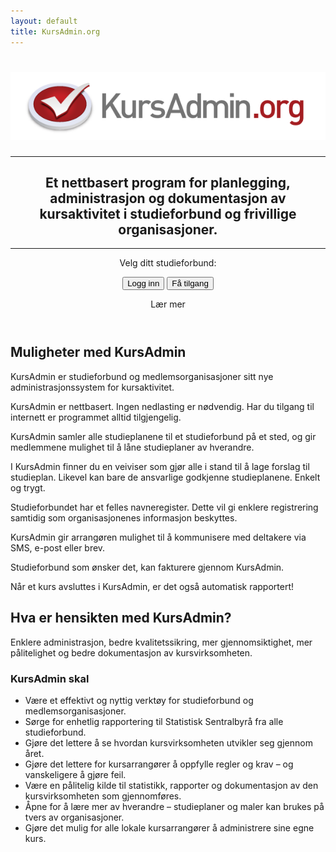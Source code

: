 ```yaml
---
layout: default
title: KursAdmin.org
---
```


<header class="banner">
  <div class="banner">
    <div class="container center">
      <h1><img src="/images/kursadminlogo-600.png" alt="KursAdmin" /></h1>
      <hr>
      <h2>Et nettbasert program for planlegging, administrasjon og dokumentasjon av kursaktivitet i studieforbund og frivillige organisasjoner.</h2>
      <hr>
      <div id="banner-form">
        <p>Velg ditt studieforbund:</p>
        <p>
          <button id="banner-form-login" class="btn btn-lg btn-primary">Logg inn</button>
          <button id="banner-form-signup" class="btn btn-lg btn-default">Få tilgang</button>
      </div>
      <div class="scroll-down">
        <div class="text">Lær mer</div>
        <div class="arrow"></div>
      </div>
    </div>
  </div>
</header>

Muligheter med KursAdmin
------------------------
KursAdmin er studieforbund og medlemsorganisasjoner sitt nye administrasjonssystem for kursaktivitet.

KursAdmin er nettbasert. Ingen nedlasting er nødvendig. Har du tilgang til internett er programmet alltid tilgjengelig.

KursAdmin samler alle studieplanene til et studieforbund på et sted, og gir medlemmene mulighet til å låne studieplaner av hverandre.

I KursAdmin finner du en veiviser som gjør alle i stand til å lage forslag til studieplan. Likevel kan bare de ansvarlige godkjenne studieplanene. Enkelt og trygt.

Studieforbundet har et felles navneregister. Dette vil gi enklere registrering samtidig som organisasjonenes informasjon beskyttes.

KursAdmin gir arrangøren mulighet til å kommunisere med deltakere via SMS, e-post eller brev.

Studieforbund som ønsker det, kan fakturere gjennom KursAdmin.

Når et kurs avsluttes i KursAdmin, er det også automatisk rapportert!

Hva er hensikten med KursAdmin?
-------------------------------
Enklere administrasjon, bedre kvalitetssikring, mer gjennomsiktighet, mer pålitelighet og bedre dokumentasjon av kursvirksomheten.

### KursAdmin skal
* Være et effektivt og nyttig verktøy for studieforbund og medlemsorganisasjoner.
* Sørge for enhetlig rapportering til Statistisk Sentralbyrå fra alle studieforbund.
* Gjøre det lettere å se hvordan kursvirksomheten utvikler seg gjennom året.
* Gjøre det lettere for kursarrangører å oppfylle regler og krav – og vanskeligere å gjøre feil.
* Være en pålitelig kilde til statistikk, rapporter og dokumentasjon av den kursvirksomheten som gjennomføres.
* Åpne for å lære mer av hverandre – studieplaner og maler kan brukes på tvers av organisasjoner.
* Gjøre det mulig for alle lokale kursarrangører å administrere sine egne kurs.

